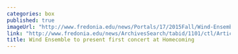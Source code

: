 ```yaml
---
categories: box
published: true
imageUrl: "http://www.fredonia.edu/news/Portals/17/2015Fall/Wind-Ensemble-pix-for-web.jpg"
link: "http://www.fredonia.edu/news/ArchivesSearch/tabid/1101/ctl/ArticleView/mid/1878/articleId/5581/Wind_Ensemble_to_present_first_concert_at_Homecoming.aspx"
title: Wind Ensemble to present first concert at Homecoming
---
```



